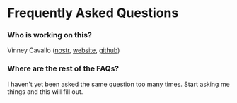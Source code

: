 # Frequently Asked Questions

### Who is working on this?

Vinney Cavallo ([nostr](https://njump.me/npub19ma2w9dmk3kat0nt0k5dwuqzvmg3va9ezwup0zkakhpwv0vcwvcsg8axkl), [website](https://vinneycavallo.com), [github](https://github.com/vcavallo))

### Where are the rest of the FAQs?

I haven't yet been asked the same question too many times. Start asking me things and this will fill out.
